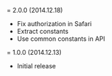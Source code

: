 = 2.0.0 (2014.12.18)

 * Fix authorization in Safari
 * Extract constants
 * Use common constants in API

= 1.0.0 (2014.12.13)

 * Initial release

